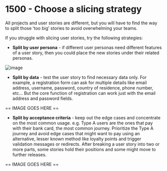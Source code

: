 # 1500 - Choose a slicing strategy

All projects and user stories are different, but you will have to find the way to split those ʻtoo bigʼ stories to avoid overwhelming your teams.

If you struggle with slicing user stories, try the following strategies:

- **Split by user persona** - if different user personas need different features of a user story, then you could place the new stories under their related personas.

![image](https://github.com/user-attachments/assets/b679be9f-5d58-43d7-b0a6-dadd3a0ea30f)

- **Split by data** - test the user story to find necessary data only. For example, a registration form can ask for multiple details like email address, username, password, country of residence, phone number, etc... But the core function of registration can work just with the email address and password fields.

== IMAGE GOES HERE ==

- **Split by acceptance criteria** - keep out the edge cases and concentrate on the most common usage. e.g. Type A users are the ones that pay with their bank card, the most common journey. Prioritize the Type A journey and avoid edge cases that might want to pay using an alternative, lesser known method like loyalty points and trigger validation messages or redirects. After breaking a user story into two or more parts, some stories hold their positions and some might move to further releases.
 
== IMAGE GOES HERE ==
 
